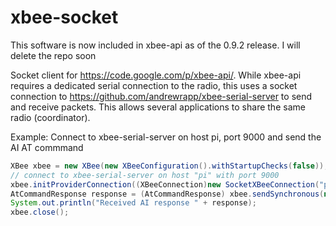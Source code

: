 # xbee-socket

This software is now included in xbee-api as of the 0.9.2 release. I will delete the repo soon

Socket client for https://code.google.com/p/xbee-api/. While xbee-api requires a dedicated serial connection to the radio, this uses a socket connection to https://github.com/andrewrapp/xbee-serial-server to send and receive packets. This allows several applications to share the same radio (coordinator).
  
  Example: Connect to xbee-serial-server on host pi, port 9000 and send the AI AT commmand

```java  
XBee xbee = new XBee(new XBeeConfiguration().withStartupChecks(false));
// connect to xbee-serial-server on host "pi" with port 9000
xbee.initProviderConnection((XBeeConnection)new SocketXBeeConnection("pi", 9000));
AtCommandResponse response = (AtCommandResponse) xbee.sendSynchronous(new AtCommand("AI"));
System.out.println("Received AI response " + response);
xbee.close();
```
